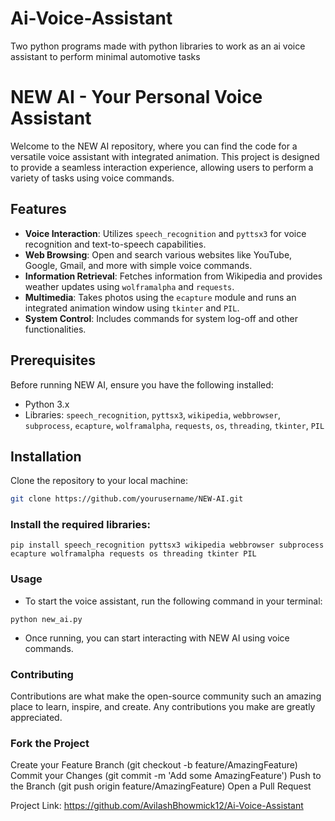 # Ai-Voice-Assistant
Two python programs made with python libraries to work as an ai voice assistant to perform minimal automotive tasks

# NEW AI - Your Personal Voice Assistant

Welcome to the NEW AI repository, where you can find the code for a versatile voice assistant with integrated animation. This project is designed to provide a seamless interaction experience, allowing users to perform a variety of tasks using voice commands.

## Features

- **Voice Interaction**: Utilizes `speech_recognition` and `pyttsx3` for voice recognition and text-to-speech capabilities.
- **Web Browsing**: Open and search various websites like YouTube, Google, Gmail, and more with simple voice commands.
- **Information Retrieval**: Fetches information from Wikipedia and provides weather updates using `wolframalpha` and `requests`.
- **Multimedia**: Takes photos using the `ecapture` module and runs an integrated animation window using `tkinter` and `PIL`.
- **System Control**: Includes commands for system log-off and other functionalities.

## Prerequisites

Before running NEW AI, ensure you have the following installed:
- Python 3.x
- Libraries: `speech_recognition`, `pyttsx3`, `wikipedia`, `webbrowser`, `subprocess`, `ecapture`, `wolframalpha`, `requests`, `os`, `threading`, `tkinter`, `PIL`

## Installation

Clone the repository to your local machine:

```bash
git clone https://github.com/yourusername/NEW-AI.git
```

### Install the required libraries:
```
pip install speech_recognition pyttsx3 wikipedia webbrowser subprocess ecapture wolframalpha requests os threading tkinter PIL
```

### Usage
- To start the voice assistant, run the following command in your terminal:
```
python new_ai.py
```
- Once running, you can start interacting with NEW AI using voice commands.

### Contributing
Contributions are what make the open-source community such an amazing place to learn, inspire, and create. Any contributions you make are greatly appreciated.

### Fork the Project
Create your Feature Branch (git checkout -b feature/AmazingFeature)
Commit your Changes (git commit -m 'Add some AmazingFeature')
Push to the Branch (git push origin feature/AmazingFeature)
Open a Pull Request

Project Link: https://github.com/AvilashBhowmick12/Ai-Voice-Assistant

